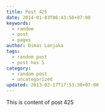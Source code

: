 ```yaml
---
title: Post 425
date: 2014-01-03T06:43:56+07:00
keywords:
  - random
  - post
  - pages
author: Dimas Lanjaka
tags:
  - random post
  - post has 5
category:
  - random post
  - uncategorized
updated: 2013-02-17T17:53:30+07:00
---
```

This is content of post 425